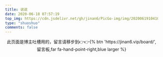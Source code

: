 ```yaml
---
title: 说说
date: 2020-06-18 07:57:19
top_img: https://cdn.jsdelivr.net/gh/jinan6/PicGo-img/img/20200619104100.jpg
type: "shuoshuo"
comments: false
---
```


<div class='tip info faa-horizontal animated' style="text-align:center;"><p>此页面是博主吐槽用的，留言请移步到👉👉{% btn 'https://jinan6.vip/board/',留言板,far fa-hand-point-right,blue larger %}<p></div>

<head>
  <script src="https://libs.baidu.com/jquery/2.0.0/jquery.min.js"></script>
</head>
  <body>
      <script>
        var img = "https://cdn.jsdelivr.net/gh/cungudafa/cdn/img/custom/cungudafa.jpg"; //说说旁边显示的头像
        var appID = "zhzq7s1XSx76S1pQhqGztXOb-MdYXbMMI";
        var appKEY = "v5U2GE7Xbmcrh10swntEfh3w";
        var per = "5"; //每页显示说说的数量
        var username = "仅安"; //Leancloud中设置的用户名
        var placeholder1="只有仅安才能评论哦"; //在编辑说说的输入框中的占位符
        var placeholder2="没有密码，不能评论！";  //在编辑密码的输入框中的占位符
        var lazy = 1; //是否开启懒加载动画
        var bgimg = "https://cdn.jsdelivr.net/gh/jinan6/PicGo-img/img/20200620143712.gif"; //背景动画
         var atemoji_array={
转圈:"https://cdn.jsdelivr.net/gh/blogimg/emotion/custom/31.webp",
给我也整一个:"https://cdn.jsdelivr.net/gh/blogimg/emotion/custom/22.webp",
彩色滑稽:"https://cdn.jsdelivr.net/gh/blogimg/emotion/custom/19.webp",
怀疑:"https://cdn.jsdelivr.net/gh/blogimg/emotion/custom/17.webp",
仙女下凡:"https://cdn.jsdelivr.net/gh/blogimg/emotion/custom/12.webp",
拽走小被子:"https://cdn.jsdelivr.net/gh/blogimg/emotion/custom/2.webp",
躲进小被子:"https://cdn.jsdelivr.net/gh/blogimg/emotion/custom/1.webp"
      }
      </script>

​      </script>
       <div id="artitalk_main"></div>
     <script type="text/javascript" src="https://unpkg.com/artitalk"></script>
  </body>

